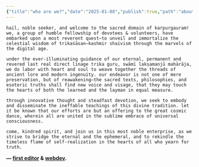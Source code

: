 ```yaml
---
{"title":"who are we?","date":"2025-01-08","publish":true,"path":"about us.md","permalink":"/about-us/","PassFrontmatter":true}
---
```


`hail, noble seeker, and welcome to the sacred domain of karpurgauram! we, a group of humble fellowship of devotees & volunteers, have embarked upon a most reverent quest—to unveil and immortalize the celestial wisdom of trikaśāsan—kashmir shaivism through the marvels of the digital age.`

`under the ever-illuminating guidance of our eternal, permanent and revered last real direct linage trika guru, swāmī lakṣamanjū mahārāja, we do labor with heart and soul to weave together the threads of ancient lore and modern ingenuity. our endeavor is not one of mere preservation, but of reawakening—the sacred texts, philosophies, and esoteric truths shall find new voice and visage, that they may touch the hearts of both the learned and the layman in equal measure.`

`through innovative thought and steadfast devotion, we seek to embody and disseminate the ineffable teachings of this divine tradition. let it be known that our efforts are but an offering to the great cosmic dance, wherein all are united in the sublime embrace of universal consciousness.`

`come, kindred spirit, and join us in this most noble enterprise, as we strive to bridge the eternal and the ephemeral, and to rekindle the timeless flame of self-realization in the hearts of all who yearn for truth.`

   **— [first editor](https://t.me/karpurgauram) & [webdev](https://neovoid.is-cool.dev/).**